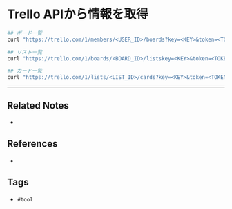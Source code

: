 # Trello APIから情報を取得
```sh
## ボード一覧
curl "https://trello.com/1/members/<USER_ID>/boards?key=<KEY>&token=<TOKEN>&fields=name"

## リスト一覧
curl "https://trello.com/1/boards/<BOARD_ID>/listskey=<KEY>&token=<TOKEN>&fields=name"

## カード一覧
curl "https://trello.com/1/lists/<LIST_ID>/cards?key=<KEY>&token=<TOKEN>&fields=name"
```

---
## Related Notes
- 

## References
- 

## Tags
- `#tool` 